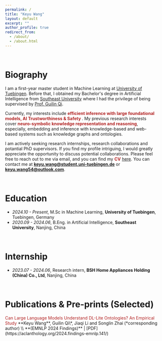 ```yaml
---
permalink: /
title: "Keyu Wang"
layout: default
excerpt: ""
author_profile: true
redirect_from: 
  - /about/
  - /about.html
---
```


<span class='anchor' id='about-me'></span>

<br>

# Biography

I am a first-year master student in Machine Learning at [University of Tuebingen]([[https://uni-tuebingen.de/en/]]). Before that, I obtained my Bachelor's degree in Artificial Intelligence from [Southeast University](https://www.seu.edu.cn/) where I had the privilege of being supervised by [Prof. Guilin Qi](https://scholar.google.com/citations?user=1gw3LJQAAAAJ&hl=zh-CN). 

Currently, my interests include <font color='FireBrick'><strong> efficient inference with large foundational models, AI Trustworthiness & Safety </strong></font>. My previous research interests cover <font color='FireBrick'><strong>neuro-symbolic knowledge representation and reasoning</strong></font>, especially, embedding and inference with knowledge-based and web-based systems such as knowledge graphs and ontologies.

I am actively seeking research internships, research collaborations and potantial PhD supervisors. If you find my profile intriguing, I would greatly appreciate the opportunity to discuss potential collaborations. Please feel free to reach out to me via email, and you can find my <font color='FireBrick'><strong>CV</strong></font> [here](https://raw.githubusercontent.com/keyu-wang-2002/keyu-wang-2002.github.io/master/docs/CV.pdf). You can contact me at​ ​**keyu.wang@student.uni-tuebingen.de** or **keyu.wang54@outlook.com**.

<br>



# Education

- *2024.10 - Present*, M.Sc in Machine Learning, **University of Tuebingen**, Tuebingen, Germany
- *2020.09 - 2024.06*, B.Eng. in Artificial Intelligence, **Southeast University**, Nanjing, China

<br>


# Internship
- *2023.07 - 2024.06*, Research intern, **BSH Home Appliances Holding (China) Co., Ltd**, Nanjing, China


<br>

# Publications & Pre-prints (Selected)

<div class='paper-box-text' markdown="1">
<font color='FireBrick'> Can Large Language Models Understand DL-Lite Ontologies? An Empirical Study </font>
**Keyu Wang**, Guilin Qi\*, Jiaqi Li and Songlin Zhai (*corresponding author) \\
**(EMNLP 2024 Findings)** | [PDF](https://aclanthology.org/2024.findings-emnlp.141/)
</div>

<br>



<div style="height: 75px;"></div>

